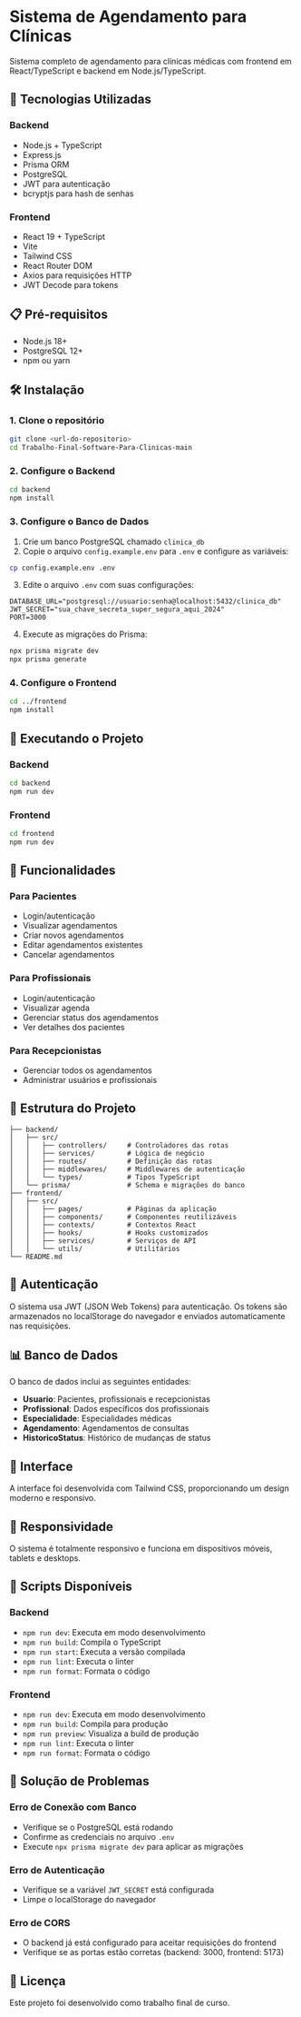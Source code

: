 # Sistema de Agendamento para Clínicas

Sistema completo de agendamento para clínicas médicas com frontend em React/TypeScript e backend em Node.js/TypeScript.

## 🚀 Tecnologias Utilizadas

### Backend
- Node.js + TypeScript
- Express.js
- Prisma ORM
- PostgreSQL
- JWT para autenticação
- bcryptjs para hash de senhas

### Frontend
- React 19 + TypeScript
- Vite
- Tailwind CSS
- React Router DOM
- Axios para requisições HTTP
- JWT Decode para tokens

## 📋 Pré-requisitos

- Node.js 18+ 
- PostgreSQL 12+
- npm ou yarn

## 🛠️ Instalação

### 1. Clone o repositório
```bash
git clone <url-do-repositorio>
cd Trabalho-Final-Software-Para-Clinicas-main
```

### 2. Configure o Backend

```bash
cd backend
npm install
```

### 3. Configure o Banco de Dados

1. Crie um banco PostgreSQL chamado `clinica_db`
2. Copie o arquivo `config.example.env` para `.env` e configure as variáveis:
```bash
cp config.example.env .env
```

3. Edite o arquivo `.env` com suas configurações:
```env
DATABASE_URL="postgresql://usuario:senha@localhost:5432/clinica_db"
JWT_SECRET="sua_chave_secreta_super_segura_aqui_2024"
PORT=3000
```

4. Execute as migrações do Prisma:
```bash
npx prisma migrate dev
npx prisma generate
```

### 4. Configure o Frontend

```bash
cd ../frontend
npm install
```

## 🚀 Executando o Projeto

### Backend
```bash
cd backend
npm run dev
```

### Frontend
```bash
cd frontend
npm run dev
```

## 📝 Funcionalidades

### Para Pacientes
- Login/autenticação
- Visualizar agendamentos
- Criar novos agendamentos
- Editar agendamentos existentes
- Cancelar agendamentos

### Para Profissionais
- Login/autenticação
- Visualizar agenda
- Gerenciar status dos agendamentos
- Ver detalhes dos pacientes

### Para Recepcionistas
- Gerenciar todos os agendamentos
- Administrar usuários e profissionais

## 🔧 Estrutura do Projeto

```
├── backend/
│   ├── src/
│   │   ├── controllers/     # Controladores das rotas
│   │   ├── services/        # Lógica de negócio
│   │   ├── routes/          # Definição das rotas
│   │   ├── middlewares/     # Middlewares de autenticação
│   │   └── types/           # Tipos TypeScript
│   └── prisma/              # Schema e migrações do banco
├── frontend/
│   ├── src/
│   │   ├── pages/           # Páginas da aplicação
│   │   ├── components/      # Componentes reutilizáveis
│   │   ├── contexts/        # Contextos React
│   │   ├── hooks/           # Hooks customizados
│   │   ├── services/        # Serviços de API
│   │   └── utils/           # Utilitários
└── README.md
```

## 🔐 Autenticação

O sistema usa JWT (JSON Web Tokens) para autenticação. Os tokens são armazenados no localStorage do navegador e enviados automaticamente nas requisições.

## 📊 Banco de Dados

O banco de dados inclui as seguintes entidades:
- **Usuario**: Pacientes, profissionais e recepcionistas
- **Profissional**: Dados específicos dos profissionais
- **Especialidade**: Especialidades médicas
- **Agendamento**: Agendamentos de consultas
- **HistoricoStatus**: Histórico de mudanças de status

## 🎨 Interface

A interface foi desenvolvida com Tailwind CSS, proporcionando um design moderno e responsivo.

## 📱 Responsividade

O sistema é totalmente responsivo e funciona em dispositivos móveis, tablets e desktops.

## 🔧 Scripts Disponíveis

### Backend
- `npm run dev`: Executa em modo desenvolvimento
- `npm run build`: Compila o TypeScript
- `npm run start`: Executa a versão compilada
- `npm run lint`: Executa o linter
- `npm run format`: Formata o código

### Frontend
- `npm run dev`: Executa em modo desenvolvimento
- `npm run build`: Compila para produção
- `npm run preview`: Visualiza a build de produção
- `npm run lint`: Executa o linter
- `npm run format`: Formata o código

## 🐛 Solução de Problemas

### Erro de Conexão com Banco
- Verifique se o PostgreSQL está rodando
- Confirme as credenciais no arquivo `.env`
- Execute `npx prisma migrate dev` para aplicar as migrações

### Erro de Autenticação
- Verifique se a variável `JWT_SECRET` está configurada
- Limpe o localStorage do navegador

### Erro de CORS
- O backend já está configurado para aceitar requisições do frontend
- Verifique se as portas estão corretas (backend: 3000, frontend: 5173)

## 📄 Licença

Este projeto foi desenvolvido como trabalho final de curso.

